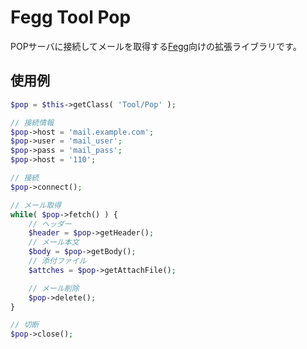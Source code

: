 # Fegg Tool Pop

POPサーバに接続してメールを取得する[Fegg](https://github.com/genies-inc/Fegg)向けの拡張ライブラリです。

## 使用例

```php
$pop = $this->getClass( 'Tool/Pop' );

// 接続情報
$pop->host = 'mail.example.com';
$pop->user = 'mail_user';
$pop->pass = 'mail_pass';
$pop->host = '110';

// 接続
$pop->connect();

// メール取得
while( $pop->fetch() ) {
    // ヘッダー
    $header = $pop->getHeader();
    // メール本文
    $body = $pop->getBody();
    // 添付ファイル
    $attches = $pop->getAttachFile();

    // メール削除
    $pop->delete();
}

// 切断
$pop->close();
```